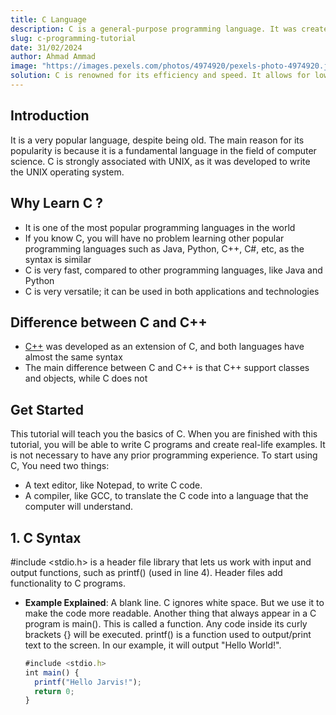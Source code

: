 ```yaml
---
title: C Language
description: C is a general-purpose programming language. It was created in the 1970s by Dennis Ritchie and remains very widely used and influential. By design, C's features cleanly reflect the capabilities of the targeted CPUs
slug: c-programming-tutorial 
date: 31/02/2024
author: Ahmad Ammad
image: "https://images.pexels.com/photos/4974920/pexels-photo-4974920.jpeg?auto=compress&cs=tinysrgb&w=1260&h=750&dpr=1"
solution: C is renowned for its efficiency and speed. It allows for low-level.manipulation of computer resources, making it ideal for system programming and developing application where performance is critical:Despite being a low level language, C is highly portable.
---
```


## Introduction 
It is a very popular language, despite being old. The main reason for its popularity is because it is a fundamental language in the field of computer science.
C is strongly associated with UNIX, as it was developed to write the UNIX operating system.
## Why Learn C ?
-  It is one of the most popular programming languages in the world
-  If you know C, you will have no problem learning other popular programming languages such as Java, Python, C++, C#, etc, as the syntax is similar
-  C is very fast, compared to other programming languages, like Java and Python
-  C is very versatile; it can be used in both applications and technologies
## Difference between C and C++ 
- [C++](https://www.w3schools.com/cpp/default.asp)  was developed as an extension of C, and both languages have almost the same syntax
- The main difference between C and C++ is that C++ support classes and objects, while C does not

## Get Started
This tutorial will teach you the basics of C.
When you are finished with this tutorial, you will be able to write C programs and create real-life examples.
It is not necessary to have any prior programming experience. 
To start using C, You need two things:
- A text editor, like Notepad, to write C code.
- A compiler, like GCC, to translate the C code into a language that the computer will understand.


## 1. C Syntax
#include <stdio.h> is a header file library that lets us work with input and output functions, such as printf() (used in line 4). Header files add functionality to C programs.
- **Example Explained**: A blank line. C ignores white space. But we use it to make the code more readable. Another thing that always appear in a C program is main(). This is called a function. Any code inside its curly brackets {} will be executed. printf() is a function used to output/print text to the screen. In our example, it will output "Hello World!".
  ```javascript
  #include <stdio.h>
  int main() {
    printf("Hello Jarvis!");
    return 0;
  }